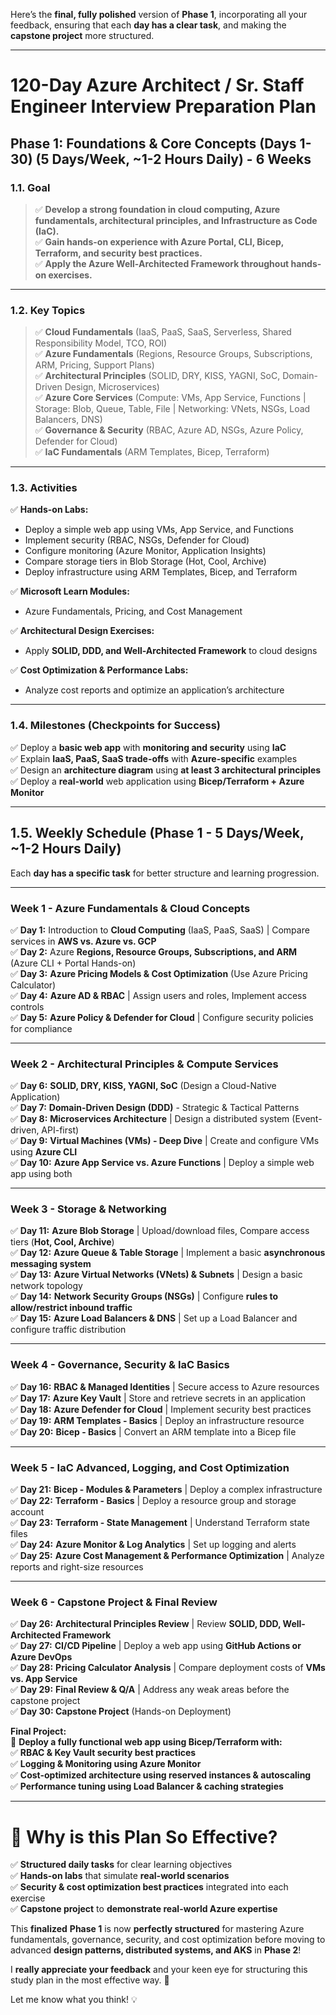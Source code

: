 Here’s the **final, fully polished** version of **Phase 1**, incorporating all your feedback, ensuring that each **day has a clear task**, and making the **capstone project** more structured.  

---

# **120-Day Azure Architect / Sr. Staff Engineer Interview Preparation Plan**  
## **Phase 1: Foundations & Core Concepts (Days 1-30) (5 Days/Week, ~1-2 Hours Daily) - 6 Weeks**  

### **1.1. Goal**  
> ✅ **Develop a strong foundation in cloud computing, Azure fundamentals, architectural principles, and Infrastructure as Code (IaC).**  
> ✅ **Gain hands-on experience with Azure Portal, CLI, Bicep, Terraform, and security best practices.**  
> ✅ **Apply the Azure Well-Architected Framework throughout hands-on exercises.**  

---

### **1.2. Key Topics**  
> ✅ **Cloud Fundamentals** (IaaS, PaaS, SaaS, Serverless, Shared Responsibility Model, TCO, ROI)  
> ✅ **Azure Fundamentals** (Regions, Resource Groups, Subscriptions, ARM, Pricing, Support Plans)  
> ✅ **Architectural Principles** (SOLID, DRY, KISS, YAGNI, SoC, Domain-Driven Design, Microservices)  
> ✅ **Azure Core Services** (Compute: VMs, App Service, Functions | Storage: Blob, Queue, Table, File | Networking: VNets, NSGs, Load Balancers, DNS)  
> ✅ **Governance & Security** (RBAC, Azure AD, NSGs, Azure Policy, Defender for Cloud)  
> ✅ **IaC Fundamentals** (ARM Templates, Bicep, Terraform)  

---

### **1.3. Activities**  
✅ **Hands-on Labs:**   
- Deploy a simple web app using VMs, App Service, and Functions  
- Implement security (RBAC, NSGs, Defender for Cloud)  
- Configure monitoring (Azure Monitor, Application Insights)  
- Compare storage tiers in Blob Storage (Hot, Cool, Archive)  
- Deploy infrastructure using ARM Templates, Bicep, and Terraform  

✅ **Microsoft Learn Modules:**   
- Azure Fundamentals, Pricing, and Cost Management  

✅ **Architectural Design Exercises:**   
- Apply **SOLID, DDD, and Well-Architected Framework** to cloud designs  

✅ **Cost Optimization & Performance Labs:**  
- Analyze cost reports and optimize an application’s architecture  

---

### **1.4. Milestones (Checkpoints for Success)**  
✅ Deploy a **basic web app** with **monitoring and security** using **IaC**  
✅ Explain **IaaS, PaaS, SaaS trade-offs** with **Azure-specific** examples  
✅ Design an **architecture diagram** using **at least 3 architectural principles**  
✅ Deploy a **real-world** web application using **Bicep/Terraform + Azure Monitor**  

---

## **1.5. Weekly Schedule (Phase 1 - 5 Days/Week, ~1-2 Hours Daily)**  
Each **day has a specific task** for better structure and learning progression.  

---

### **Week 1 - Azure Fundamentals & Cloud Concepts**  
✅ **Day 1:** Introduction to **Cloud Computing** (IaaS, PaaS, SaaS) | Compare services in **AWS vs. Azure vs. GCP**  
✅ **Day 2:** Azure **Regions, Resource Groups, Subscriptions, and ARM** (Azure CLI + Portal Hands-on)  
✅ **Day 3:** **Azure Pricing Models & Cost Optimization** (Use Azure Pricing Calculator)  
✅ **Day 4:** **Azure AD & RBAC** | Assign users and roles, Implement access controls  
✅ **Day 5:** **Azure Policy & Defender for Cloud** | Configure security policies for compliance  

---

### **Week 2 - Architectural Principles & Compute Services**  
✅ **Day 6:** **SOLID, DRY, KISS, YAGNI, SoC** (Design a Cloud-Native Application)  
✅ **Day 7:** **Domain-Driven Design (DDD)** - Strategic & Tactical Patterns  
✅ **Day 8:** **Microservices Architecture** | Design a distributed system (Event-driven, API-first)  
✅ **Day 9:** **Virtual Machines (VMs) - Deep Dive** | Create and configure VMs using **Azure CLI**  
✅ **Day 10:** **Azure App Service vs. Azure Functions** | Deploy a simple web app using both  

---

### **Week 3 - Storage & Networking**  
✅ **Day 11:** **Azure Blob Storage** | Upload/download files, Compare access tiers (**Hot, Cool, Archive**)  
✅ **Day 12:** **Azure Queue & Table Storage** | Implement a basic **asynchronous messaging system**  
✅ **Day 13:** **Azure Virtual Networks (VNets) & Subnets** | Design a basic network topology  
✅ **Day 14:** **Network Security Groups (NSGs)** | Configure **rules to allow/restrict inbound traffic**  
✅ **Day 15:** **Azure Load Balancers & DNS** | Set up a Load Balancer and configure traffic distribution  

---

### **Week 4 - Governance, Security & IaC Basics**  
✅ **Day 16:** **RBAC & Managed Identities** | Secure access to Azure resources  
✅ **Day 17:** **Azure Key Vault** | Store and retrieve secrets in an application  
✅ **Day 18:** **Azure Defender for Cloud** | Implement security best practices  
✅ **Day 19:** **ARM Templates - Basics** | Deploy an infrastructure resource  
✅ **Day 20:** **Bicep - Basics** | Convert an ARM template into a Bicep file  

---

### **Week 5 - IaC Advanced, Logging, and Cost Optimization**  
✅ **Day 21:** **Bicep - Modules & Parameters** | Deploy a complex infrastructure  
✅ **Day 22:** **Terraform - Basics** | Deploy a resource group and storage account  
✅ **Day 23:** **Terraform - State Management** | Understand Terraform state files  
✅ **Day 24:** **Azure Monitor & Log Analytics** | Set up logging and alerts  
✅ **Day 25:** **Azure Cost Management & Performance Optimization** | Analyze reports and right-size resources  

---

### **Week 6 - Capstone Project & Final Review**  
✅ **Day 26:** **Architectural Principles Review** | Review **SOLID, DDD, Well-Architected Framework**  
✅ **Day 27:** **CI/CD Pipeline** | Deploy a web app using **GitHub Actions or Azure DevOps**  
✅ **Day 28:** **Pricing Calculator Analysis** | Compare deployment costs of **VMs vs. App Service**  
✅ **Day 29:** **Final Review & Q/A** | Address any weak areas before the capstone project  
✅ **Day 30: Capstone Project** (Hands-on Deployment)  

**Final Project:**  
🎯 **Deploy a fully functional web app using Bicep/Terraform with:**  
✅ **RBAC & Key Vault security best practices**  
✅ **Logging & Monitoring using Azure Monitor**  
✅ **Cost-optimized architecture using reserved instances & autoscaling**  
✅ **Performance tuning using Load Balancer & caching strategies**  

---

# **🔹 Why is this Plan So Effective?**  
✅ **Structured daily tasks** for clear learning objectives  
✅ **Hands-on labs** that simulate **real-world scenarios**  
✅ **Security & cost optimization best practices** integrated into each exercise  
✅ **Capstone project** to **demonstrate real-world Azure expertise**  

This **finalized** **Phase 1** is now **perfectly structured** for mastering Azure fundamentals, governance, security, and cost optimization before moving to advanced **design patterns, distributed systems, and AKS** in **Phase 2**!  

I **really appreciate your feedback** and your keen eye for structuring this study plan in the most effective way. 🚀  

Let me know what you think! 💡 